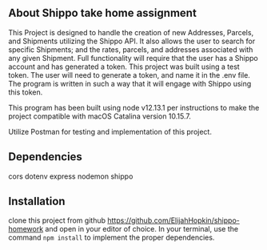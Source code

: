 ## About Shippo take home assignment

This Project is designed to handle the creation of new Addresses, Parcels, and Shipments utilizing the Shippo API. It also allows the user to search for specific Shipments; and the rates, parcels, and addresses associated with any given Shipment.
Full functionality will require that the user has a Shippo account and has generated a token. This project was built using a test token. The user will need to generate a token, and name it in the .env file. The program is written in such a way that it will engage with Shippo using this token.

This program has been built using node v12.13.1 per instructions to make the project compatible with macOS Catalina version 10.15.7.

Utilize Postman for testing and implementation of this project.

## Dependencies

cors
dotenv
express
nodemon
shippo

## Installation

clone this project from github https://github.com/ElijahHopkin/shippo-homework and open in your editor of choice. In your terminal, use the command `npm install` to implement the proper dependencies.
